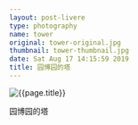 ```yaml
---
layout: post-livere
type: photography
name: tower
original: tower-original.jpg
thumbnail: tower-thumbnail.jpg
date: Sat Aug 17 14:15:59 2019
title: 园博园的塔
---
```


![{{page.title}}](/gallery/photography/{{page.original}})

园博园的塔
